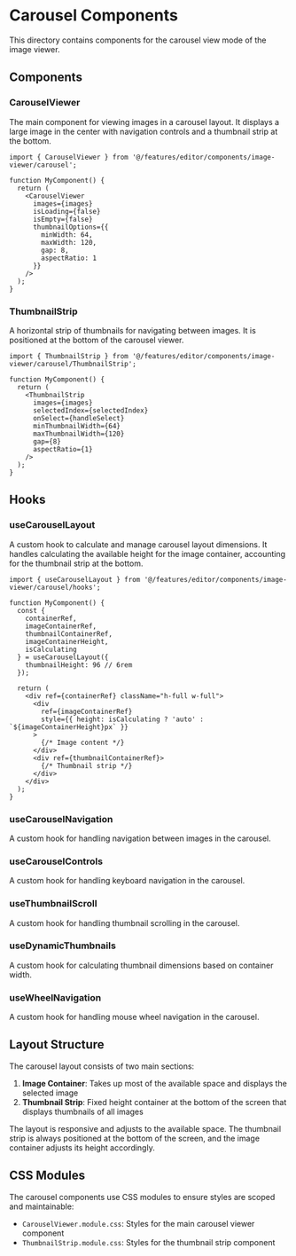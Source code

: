 # Carousel Components

This directory contains components for the carousel view mode of the image viewer.

## Components

### CarouselViewer

The main component for viewing images in a carousel layout. It displays a large image in the center with navigation controls and a thumbnail strip at the bottom.

```tsx
import { CarouselViewer } from '@/features/editor/components/image-viewer/carousel';

function MyComponent() {
  return (
    <CarouselViewer 
      images={images}
      isLoading={false}
      isEmpty={false}
      thumbnailOptions={{
        minWidth: 64,
        maxWidth: 120,
        gap: 8,
        aspectRatio: 1
      }}
    />
  );
}
```

### ThumbnailStrip

A horizontal strip of thumbnails for navigating between images. It is positioned at the bottom of the carousel viewer.

```tsx
import { ThumbnailStrip } from '@/features/editor/components/image-viewer/carousel/ThumbnailStrip';

function MyComponent() {
  return (
    <ThumbnailStrip 
      images={images}
      selectedIndex={selectedIndex}
      onSelect={handleSelect}
      minThumbnailWidth={64}
      maxThumbnailWidth={120}
      gap={8}
      aspectRatio={1}
    />
  );
}
```

## Hooks

### useCarouselLayout

A custom hook to calculate and manage carousel layout dimensions. It handles calculating the available height for the image container, accounting for the thumbnail strip at the bottom.

```tsx
import { useCarouselLayout } from '@/features/editor/components/image-viewer/carousel/hooks';

function MyComponent() {
  const {
    containerRef,
    imageContainerRef,
    thumbnailContainerRef,
    imageContainerHeight,
    isCalculating
  } = useCarouselLayout({
    thumbnailHeight: 96 // 6rem
  });

  return (
    <div ref={containerRef} className="h-full w-full">
      <div 
        ref={imageContainerRef}
        style={{ height: isCalculating ? 'auto' : `${imageContainerHeight}px` }}
      >
        {/* Image content */}
      </div>
      <div ref={thumbnailContainerRef}>
        {/* Thumbnail strip */}
      </div>
    </div>
  );
}
```

### useCarouselNavigation

A custom hook for handling navigation between images in the carousel.

### useCarouselControls

A custom hook for handling keyboard navigation in the carousel.

### useThumbnailScroll

A custom hook for handling thumbnail scrolling in the carousel.

### useDynamicThumbnails

A custom hook for calculating thumbnail dimensions based on container width.

### useWheelNavigation

A custom hook for handling mouse wheel navigation in the carousel.

## Layout Structure

The carousel layout consists of two main sections:

1. **Image Container**: Takes up most of the available space and displays the selected image
2. **Thumbnail Strip**: Fixed height container at the bottom of the screen that displays thumbnails of all images

The layout is responsive and adjusts to the available space. The thumbnail strip is always positioned at the bottom of the screen, and the image container adjusts its height accordingly.

## CSS Modules

The carousel components use CSS modules to ensure styles are scoped and maintainable:

- `CarouselViewer.module.css`: Styles for the main carousel viewer component
- `ThumbnailStrip.module.css`: Styles for the thumbnail strip component 